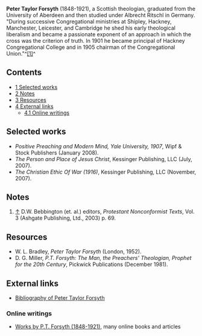 **Peter Taylor Forsyth** (1848-1921), a Scottish theologian,
graduated from the University of Aberdeen and then studied under
Albrecht Ritschl in Germany. "During successive Congregational
ministries at Shipley, Hackney, Manchester, Leicester, and
Cambridge he shed his early theological liberalism and became a
passionate exponent of an approach in which the cross was the
criterion of truth. In 1901 he became principal of Hackney
Congregational College and in 1905 chairman of the Congregational
Union."^[[1]](#note-0)^


## Contents

-   [1 Selected works](#Selected_works)
-   [2 Notes](#Notes)
-   [3 Resources](#Resources)
-   [4 External links](#External_links)
    -   [4.1 Online writings](#Online_writings)


## Selected works

-   *Positive Preaching and Modern Mind, Yale University, 1907*,
    Wipf & Stock Publishers (January 2008).
-   *The Person and Place of Jesus Christ*, Kessinger Publishing,
    LLC (July, 2007).
-   *The Christian Ethic Of War (1916)*, Kessinger Publishing, LLC
    (November, 2007).

## Notes

1.  [↑](#ref-0) D.W. Bebbington (et. al.) editors,
    *Protestant Nonconformist Texts*, Vol. 3 (Ashgate Publishing, Ltd.,
    2003) p. 69.

## Resources

-   W. L. Bradley, *Peter Taylor Forsyth* (London, 1952).
-   D. G. Miller,
    *P.T. Forsyth: The Man, the Preachers' Theologian, Prophet for the 20th Century*,
    Pickwick Publications (December 1981).

## External links

-   [Bibliography of Peter Taylor Forsyth](http://www.theologicalstudies.org.uk/theo_forsyth.php)

### Online writings

-   [Works by P.T. Forsyth (1848-1921)](http://www.luc.edu/faculty/pmoser/idolanon/Forsyth.html),
    many online books and articles



